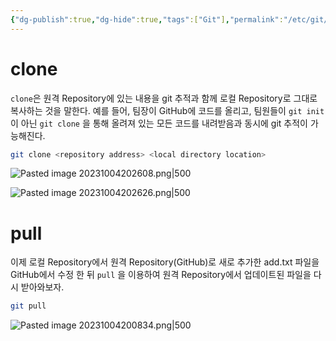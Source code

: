 ```yaml
---
{"dg-publish":true,"dg-hide":true,"tags":["Git"],"permalink":"/etc/git/03-clone-pull/","hide":true,"dgPassFrontmatter":true,"noteIcon":""}
---
```


# clone
`clone`은 원격 Repository에 있는 내용을 git 추적과 함께 로컬 Repository로 그대로 복사하는 것을 말한다.
예를 들어, 팀장이 GitHub에 코드를 올리고, 팀원들이 `git init`이 아닌 `git clone`
을 통해 올려져 있는 모든 코드를 내려받음과 동시에 git 추적이 가능해진다.

```bash
git clone <repository address> <local directory location>
```
![Pasted image 20231004202608.png|500](/img/user/Pasted%20image%2020231004202608.png)

![Pasted image 20231004202626.png|500](/img/user/Pasted%20image%2020231004202626.png)


# pull
이제 로컬 Repository에서 원격 Repository(GitHub)로 새로 추가한 add.txt 파일을 GitHub에서 수정 한 뒤 `pull` 을 이용하여 원격 Repository에서 업데이트된 파일을 다시 받아와보자.
```bash
git pull
```
![Pasted image 20231004200834.png|500](/img/user/Etc/Git/Pasted%20image%2020231004200834.png)

